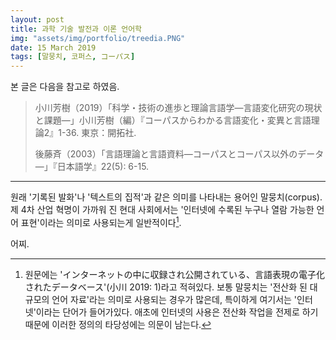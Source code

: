 ```yaml
---
layout: post
title: 과학 기술 발전과 이론 언어학
img: "assets/img/portfolio/treedia.PNG"
date: 15 March 2019
tags: [말뭉치, 코퍼스, コーパス]
---
```


본 글은 다음을 참고로 하였음.

> 小川芳樹（2019）「科学・技術の進歩と理論言語学―言語変化研究の現状と課題―」小川芳樹（編）『コーパスからわかる言語変化・変異と言語理論2』1-36. 東京：開拓社.
>
> 後藤斉（2003）「言語理論と言語資料―コーパスとコーパス以外のデータ―」『日本語学』22(5): 6-15.

---

원래 '기록된 발화'나 '텍스트의 집적'과 같은 의미를 나타내는 용어인 말뭉치(corpus). 제 4차 산업 혁명이 가까워 진 현대 사회에서는 '인터넷에 수록된 누구나 열람 가능한 언어 표현'이라는 의미로 사용되는게 일반적이다[^1].

어찌.



[^1]: 원문에는 'インターネットの中に収録され公開されている、言語表現の電子化されたデータベース'(小川 2019: 1)라고 적혀있다. 보통 말뭉치는 '전산화 된 대규모의 언어 자료'라는 의미로 사용되는 경우가 많은데, 특이하게 여기서는 '인터넷'이라는 단어가 들어가있다. 애초에 인터넷의 사용은 전산화 작업을 전제로 하기 때문에 이러한 정의의 타당성에는 의문이 남는다.